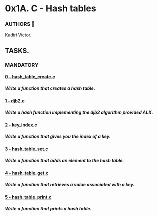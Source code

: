 # 0x1A. C - Hash tables

### AUTHORS :open_book:
Kadiri Victor.

## TASKS.

### MANDATORY
#### [0 - hash_table_create.c](https://github.com/KVAcodes/alx-low_level_programming/blob/master/0x1A-hash_tables/0-hash_table_create.c)
#####	Write a function that creates a hash table.

#### [1 - djb2.c](https://github.com/KVAcodes/alx-low_level_programming/blob/master/0x1A-hash_tables/1-djb2.c)
#####	Write a hash function implementing the djb2 algorithm provided ALX.

#### [2 - key_index.c](https://github.com/KVAcodes/alx-low_level_programming/blob/master/0x1A-hash_tables/2-key_index.c)
#####	Write a function that gives you the index of a key.

#### [3 - hash_table_set.c](https://github.com/KVAcodes/alx-low_level_programming/blob/master/0x1A-hash_tables/3-hash_table_set.c)
#####	Write a function that adds an element to the hash table.

#### [4 - hash_table_get.c](https://github.com/KVAcodes/alx-low_level_programming/blob/master/0x1A-hash_tables/4-hash_table_get.c)
#####	Write a function that retrieves a value associated with a key.

#### [5 - hash_table_print.c](https://github.com/KVAcodes/alx-low_level_programming/blob/master/0x1A-hash_tables/5-hash_table_print.c)
#####	Write a function that prints a hash table.
#### []()
#####

